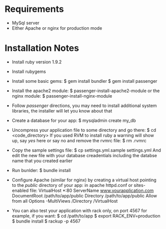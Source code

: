 Requirements
============

- MySql server
- Either Apache or nginx for production mode

Installation Notes
==================

- Install ruby version 1.9.2
- Install rubygems
- Install some basic gems:
    $ gem install bundler
    $ gem install passenger

- Install the apache2 module:
    $ passenger-install-apache2-module
  or the nginx module:
    $ passenger-install-nginx-module

- Follow *passenger* directions, you may need to install additional system libraries,
  the installer will let you know about that

- Create a database for your app:
    $ mysqladmin create my_db

- Uncompress your application file to some directory and go there:
    $ cd <code_directory>
  If you used RVM to install ruby a warning will show up, say *yes* here or say no and remove the rvmrc file:
    $ rm .rvmrc

- Copy the sample settings file:
    $ cp settings.yml.sample settings.yml
  And edit the new file with your database creadentials including the databse name that you created earlier

- Run bunlder:
    $ bundle install

- Configure Apache (similar for nginx) by creating a virtual host pointing to the *public* directory of your app:
  in apache httpd.conf or sites-enabled file:
    VirtualHost *:80
      ServerName www.yourapplication.com
      DocumentRoot /path/to/app/public
      Directory /path/to/app/public
        Allow from all
        Options -MultiViews
      /Directory
    /VirtualHost

- You can also test your application with rack only, on port 4567 for example, if you want:
    $ cd /path/to/app
    $ export RACK_ENV=production
    $ bundle install
    $ rackup -p 4567

